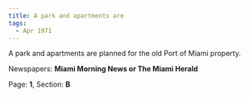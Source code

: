```yaml
---  
title: A park and apartments are  
tags:  
  - Apr 1971  
---  
```

  
A park and apartments are planned for the old Port of Miami property.  
  
Newspapers: **Miami Morning News or The Miami Herald**  
  
Page: **1**, Section: **B** 
